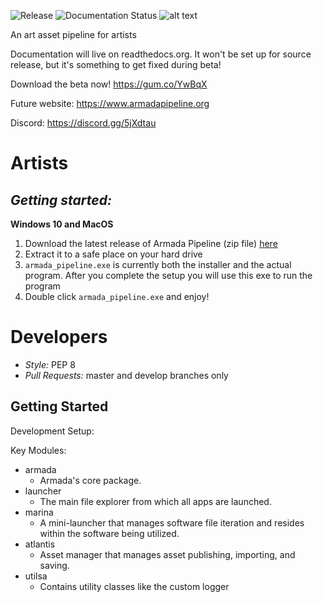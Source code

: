 ![Release](https://github.com/mikebourbeauart/mb-armada/workflows/Release/badge.svg)
![Documentation Status](https://readthedocs.org/projects/armada-pipeline/badge/?version=latest)
![alt text](https://github.com/mikebourbeauart/mb-armada/blob/feature/docs/cover_full_github.png?raw=true)

An art asset pipeline for artists

Documentation will live on readthedocs.org. It won't be set up for source release, but it's something to get fixed during beta!

Download the beta now! https://gum.co/YwBqX

Future website: https://www.armadapipeline.org

Discord: https://discord.gg/5jXdtau


Artists
======
*Getting started:*
---------------
**Windows 10 and MacOS**
1. Download the latest release of Armada Pipeline (zip file) [here](https://github.com/mikebourbeauart/mb-armada/releases)
2. Extract it to a safe place on your hard drive
3. `armada_pipeline.exe` is currently both the installer and the actual program.
    After you complete the setup you will use this exe to run the program
4. Double click `armada_pipeline.exe` and enjoy!


Developers
==========

- *Style:* PEP 8
- *Pull Requests:* master and develop branches only

Getting Started
---------------

Development Setup:



Key Modules:

- armada
	- Armada's core package.
- launcher
	- The main file explorer from which all apps are launched.
- marina
	- A mini-launcher that manages software file iteration and resides within the software being utilized.
- atlantis
	- Asset manager that manages asset publishing, importing, and saving.
- utilsa
	- Contains utility classes like the custom logger
